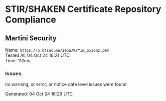 # STIR/SHAKEN Certificate Repository Compliance

## Martini Security

Name: `https://p.mtsec.me/2e5a/KYYIm_Sx2onz.pem`\
Tested At: 04 Oct 24 16:21 UTC\
Time: 112ms

### Issues

no warning, or error, or notice date level issues were found

Generated: 04 Oct 24 16:29 UTC